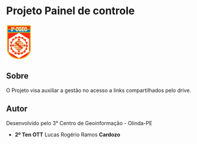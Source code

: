 # Projeto Painel de controle

<img src="/logo.png" alt="Projeto Painel de controle"/>

## Sobre

O Projeto visa auxiliar a gestão no acesso a links compartilhados pelo drive.

## Autor

Desenvolvido pelo 3° Centro de Geoinformação - Olinda-PE

- <b>2º Ten OTT</b> Lucas Rogério Ramos <b>Cardozo</b>
